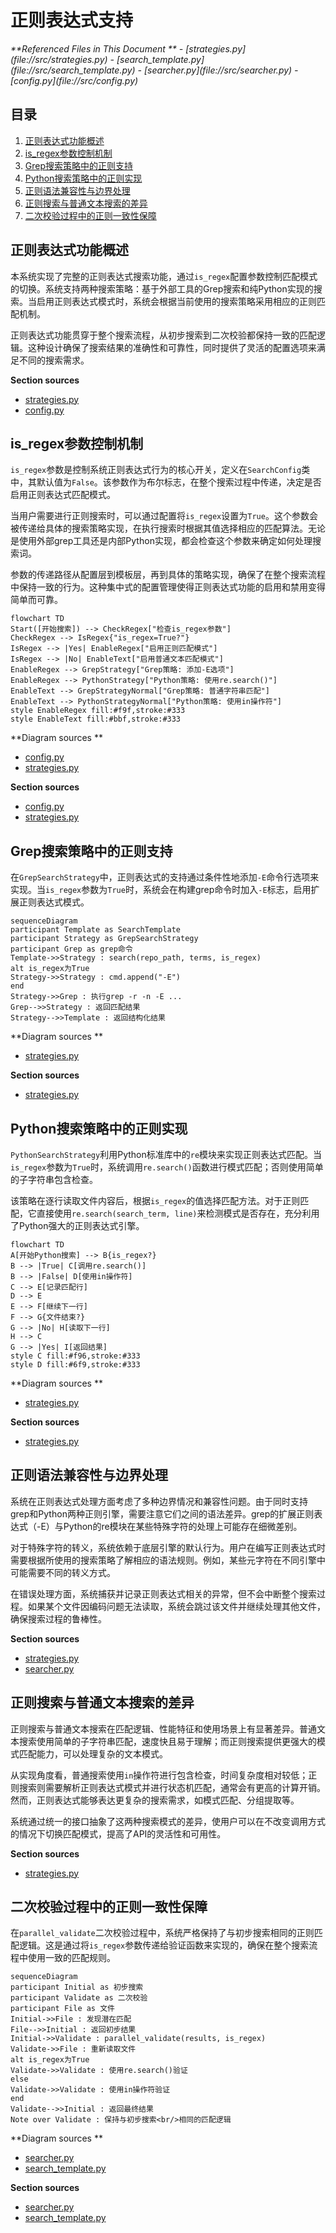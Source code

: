 # 正则表达式支持

<cite>
**Referenced Files in This Document **   
- [strategies.py](file://src/strategies.py)
- [search_template.py](file://src/search_template.py)
- [searcher.py](file://src/searcher.py)
- [config.py](file://src/config.py)
</cite>

## 目录
1. [正则表达式功能概述](#正则表达式功能概述)
2. [is_regex参数控制机制](#is_regex参数控制机制)
3. [Grep搜索策略中的正则支持](#grep搜索策略中的正则支持)
4. [Python搜索策略中的正则实现](#python搜索策略中的正则实现)
5. [正则语法兼容性与边界处理](#正则语法兼容性与边界处理)
6. [正则搜索与普通文本搜索的差异](#正则搜索与普通文本搜索的差异)
7. [二次校验过程中的正则一致性保障](#二次校验过程中的正则一致性保障)

## 正则表达式功能概述

本系统实现了完整的正则表达式搜索功能，通过`is_regex`配置参数控制匹配模式的切换。系统支持两种搜索策略：基于外部工具的Grep搜索和纯Python实现的搜索。当启用正则表达式模式时，系统会根据当前使用的搜索策略采用相应的正则匹配机制。

正则表达式功能贯穿于整个搜索流程，从初步搜索到二次校验都保持一致的匹配逻辑。这种设计确保了搜索结果的准确性和可靠性，同时提供了灵活的配置选项来满足不同的搜索需求。

**Section sources**
- [strategies.py](file://src/strategies.py#L73-L232)
- [config.py](file://src/config.py#L9-L9)

## is_regex参数控制机制

`is_regex`参数是控制系统正则表达式行为的核心开关，定义在`SearchConfig`类中，其默认值为`False`。该参数作为布尔标志，在整个搜索过程中传递，决定是否启用正则表达式匹配模式。

当用户需要进行正则搜索时，可以通过配置将`is_regex`设置为`True`。这个参数会被传递给具体的搜索策略实现，在执行搜索时根据其值选择相应的匹配算法。无论是使用外部grep工具还是内部Python实现，都会检查这个参数来确定如何处理搜索词。

参数的传递路径从配置层到模板层，再到具体的策略实现，确保了在整个搜索流程中保持一致的行为。这种集中式的配置管理使得正则表达式功能的启用和禁用变得简单而可靠。

```mermaid
flowchart TD
Start([开始搜索]) --> CheckRegex["检查is_regex参数"]
CheckRegex --> IsRegex{"is_regex=True?"}
IsRegex --> |Yes| EnableRegex["启用正则匹配模式"]
IsRegex --> |No| EnableText["启用普通文本匹配模式"]
EnableRegex --> GrepStrategy["Grep策略: 添加-E选项"]
EnableRegex --> PythonStrategy["Python策略: 使用re.search()"]
EnableText --> GrepStrategyNormal["Grep策略: 普通字符串匹配"]
EnableText --> PythonStrategyNormal["Python策略: 使用in操作符"]
style EnableRegex fill:#f9f,stroke:#333
style EnableText fill:#bbf,stroke:#333
```

**Diagram sources **
- [config.py](file://src/config.py#L9-L9)
- [strategies.py](file://src/strategies.py#L76-L232)

**Section sources**
- [config.py](file://src/config.py#L9-L9)
- [strategies.py](file://src/strategies.py#L73-L232)

## Grep搜索策略中的正则支持

在`GrepSearchStrategy`中，正则表达式的支持通过条件性地添加`-E`命令行选项来实现。当`is_regex`参数为`True`时，系统会在构建grep命令时加入`-E`标志，启用扩展正则表达式模式。

```mermaid
sequenceDiagram
participant Template as SearchTemplate
participant Strategy as GrepSearchStrategy
participant Grep as grep命令
Template->>Strategy : search(repo_path, terms, is_regex)
alt is_regex为True
Strategy->>Strategy : cmd.append("-E")
end
Strategy->>Grep : 执行grep -r -n -E ...
Grep-->>Strategy : 返回匹配结果
Strategy-->>Template : 返回结构化结果
```

**Diagram sources **
- [strategies.py](file://src/strategies.py#L76-L171)

**Section sources**
- [strategies.py](file://src/strategies.py#L76-L171)

## Python搜索策略中的正则实现

`PythonSearchStrategy`利用Python标准库中的`re`模块来实现正则表达式匹配。当`is_regex`参数为`True`时，系统调用`re.search()`函数进行模式匹配；否则使用简单的子字符串包含检查。

该策略在逐行读取文件内容后，根据`is_regex`的值选择匹配方法。对于正则匹配，它直接使用`re.search(search_term, line)`来检测模式是否存在，充分利用了Python强大的正则表达式引擎。

```mermaid
flowchart TD
A[开始Python搜索] --> B{is_regex?}
B --> |True| C[调用re.search()]
B --> |False| D[使用in操作符]
C --> E[记录匹配行]
D --> E
E --> F[继续下一行]
F --> G{文件结束?}
G --> |No| H[读取下一行]
H --> C
G --> |Yes| I[返回结果]
style C fill:#f96,stroke:#333
style D fill:#6f9,stroke:#333
```

**Diagram sources **
- [strategies.py](file://src/strategies.py#L177-L232)

**Section sources**
- [strategies.py](file://src/strategies.py#L177-L232)

## 正则语法兼容性与边界处理

系统在正则表达式处理方面考虑了多种边界情况和兼容性问题。由于同时支持grep和Python两种正则引擎，需要注意它们之间的语法差异。grep的扩展正则表达式（-E）与Python的re模块在某些特殊字符的处理上可能存在细微差别。

对于特殊字符的转义，系统依赖于底层引擎的默认行为。用户在编写正则表达式时需要根据所使用的搜索策略了解相应的语法规则。例如，某些元字符在不同引擎中可能需要不同的转义方式。

在错误处理方面，系统捕获并记录正则表达式相关的异常，但不会中断整个搜索过程。如果某个文件因编码问题无法读取，系统会跳过该文件并继续处理其他文件，确保搜索过程的鲁棒性。

**Section sources**
- [strategies.py](file://src/strategies.py#L76-L232)
- [searcher.py](file://src/searcher.py#L200-L220)

## 正则搜索与普通文本搜索的差异

正则搜索与普通文本搜索在匹配逻辑、性能特征和使用场景上有显著差异。普通文本搜索使用简单的子字符串匹配，速度快且易于理解；而正则搜索提供更强大的模式匹配能力，可以处理复杂的文本模式。

从实现角度看，普通搜索使用`in`操作符进行包含检查，时间复杂度相对较低；正则搜索则需要解析正则表达式模式并进行状态机匹配，通常会有更高的计算开销。然而，正则表达式能够表达更复杂的搜索需求，如模式匹配、分组提取等。

系统通过统一的接口抽象了这两种搜索模式的差异，使用户可以在不改变调用方式的情况下切换匹配模式，提高了API的灵活性和可用性。

**Section sources**
- [strategies.py](file://src/strategies.py#L76-L232)

## 二次校验过程中的正则一致性保障

在`parallel_validate`二次校验过程中，系统严格保持了与初步搜索相同的正则匹配逻辑。这是通过将`is_regex`参数传递给验证函数来实现的，确保在整个搜索流程中使用一致的匹配规则。

```mermaid
sequenceDiagram
participant Initial as 初步搜索
participant Validate as 二次校验
participant File as 文件
Initial->>File : 发现潜在匹配
File-->>Initial : 返回初步结果
Initial->>Validate : parallel_validate(results, is_regex)
Validate->>File : 重新读取文件
alt is_regex为True
Validate->>Validate : 使用re.search()验证
else
Validate->>Validate : 使用in操作符验证
end
Validate-->>Initial : 返回最终结果
Note over Validate : 保持与初步搜索<br/>相同的匹配逻辑
```

**Diagram sources **
- [searcher.py](file://src/searcher.py#L233-L275)
- [search_template.py](file://src/search_template.py#L145-L156)

**Section sources**
- [searcher.py](file://src/searcher.py#L233-L275)
- [search_template.py](file://src/search_template.py#L145-L156)